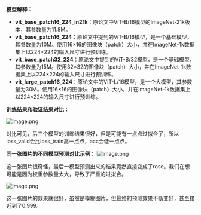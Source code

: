 **模型解释：**

* **vit_base_patch16_224_in21k**：原论文中ViT-B/16模型的ImageNet-21k版本，其参数量为11.8M。
* **vit_base_patch16_224**：原论文中提到的ViT-B/16模型，是一个基础模型，其参数量为10M。使用16×16的图像块（patch）大小，并在ImageNet-1k数据集上以224×224的输入尺寸进行预训练。       
* **vit_base_patch32_224**：原论文中提到的ViT-B/32模型，是一个基础模型，其参数量为15M。使用32×32的图像块（patch）大小，并在ImageNet-1k数据集上以224×224的输入尺寸进行预训练。
* **vit_large_patch16_224**：原论文中的ViT-L/16模型，是一个大模型，其参数量为30M。使用16×16的图像块（patch）大小，并在ImageNet-1k数据集上以224×224的输入尺寸进行预训练。

**训练结果和验证结果对比：**

![image.png](https://youki-1330066034.cos.ap-guangzhou.myqcloud.com/machine-learning/202411162227445.png)

对比可见，后三个模型的训练结果很好，但是可能有一点点过拟合了，所以loss_valid会比loss_train高一点点，acc会低一点点。

**同一张图片的不同模型预测对比示例：**
![image.png](https://youki-1330066034.cos.ap-guangzhou.myqcloud.com/machine-learning/202411162249685.png)

这一张图片很奇怪，最后一模型预测出来的结果竟然直接变成了rose。我们在想可能是因为权重参数量太大，导致了严重的过拟合。


![image.png](https://youki-1330066034.cos.ap-guangzhou.myqcloud.com/machine-learning/202411162250130.png)

这一张图片的效果就很好，虽然是模糊图片，但最终的预测效果不断变好，甚至接近到了0.999。